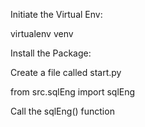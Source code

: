 Initiate the Virtual Env:

virtualenv venv 



Install the Package:

Create a file called start.py

from src.sqlEng import sqlEng

Call the sqlEng() function 
